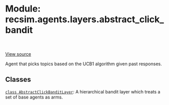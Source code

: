 <div itemscope itemtype="http://developers.google.com/ReferenceObject">
<meta itemprop="name" content="recsim.agents.layers.abstract_click_bandit" />
<meta itemprop="path" content="Stable" />
</div>

# Module: recsim.agents.layers.abstract_click_bandit


<table class="tfo-notebook-buttons tfo-api" align="left">
</table>

<a target="_blank" href="https://github.com/google-research/recsim/tree/master/recsim//agents/layers/abstract_click_bandit.py">View source</a>



Agent that picks topics based on the UCB1 algorithm given past responses.

<!-- Placeholder for "Used in" -->


## Classes

[`class AbstractClickBanditLayer`](../../../recsim/agents/layers/abstract_click_bandit/AbstractClickBanditLayer.md): A hierarchical bandit layer which treats a set of base agents as arms.

